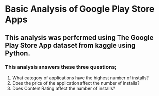 # Basic Analysis of Google Play Store Apps
## This analysis was performed using The Google Play Store App dataset from kaggle using Python. 
### This analysis answers these three questions;
1.	What category of applications have the highest number of installs?
2.	Does the price of the application affect the number of installs?
3.	Does Content Rating affect the number of installs?
 
